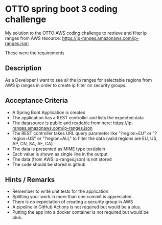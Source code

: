 # OTTO spring boot 3 coding challenge 
My solution to the OTTO AWS coding challenge to retrieve and filter ip ranges from AWS resource: https://ip-ranges.amazonaws.com/ip-ranges.json

These were the requirements

## Description

As a Developer I want to see all the ip ranges for selectable regions from AWS ip ranges
in order to create ip filter on security groups.

## Acceptance Criteria

* A Spring Boot Application is created
* The application has a REST controller and lists the expected data
* The datasource is public and readable from here: https://ip-ranges.amazonaws.com/ip-ranges.json
* The REST controller takes URL query parameter like "?region=EU" or "?region=US" or "?region=ALL" to filter the data (valid regions are EU, US, AP, CN, SA, AF, CA)
* The data is presented as MIME type text/plain
* Each value is shown as single line in the output
* The data (from AWS ip-ranges.json) is not stored
* The code should be stored in github

## Hints / Remarks

* Remember to write unit tests for the application.
* Splitting your work in more than one commit is appreciated.
* There is no expectation of creating a security group in AWS
* A pipeline in GitHub Actions is not required but would be a plus.
* Putting the app into a docker container is not required but would be plus.
